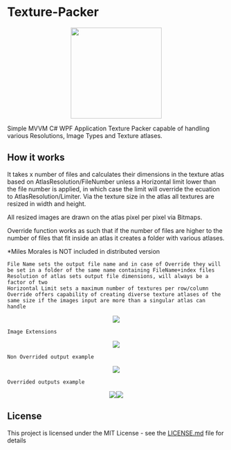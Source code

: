 # Texture-Packer

<p align="center"><img width="210" height="210" src="https://github.com/gappro/Texture-Packer/assets/50177367/f1176a08-adfa-4b93-bb40-b05a3b13a1fd"></img></p>

Simple MVVM C# WPF Application Texture Packer capable of handling various Resolutions, Image Types and Texture atlases.

## How it works

It takes x number of files and calculates their dimensions in the texture atlas based on AtlasResolution/FileNumber unless a Horizontal limit lower than the file number is applied, in which case the limit will override the ecuation to AtlasResolution/Limiter. Via the texture size in the atlas all textures are resized in width and height.

All resized images are drawn on the atlas pixel per pixel via Bitmaps.

Override function works as such that if the number of files are higher to the number of files that fit inside an atlas it creates a folder with various atlases.

*Miles Morales is NOT included in distributed version

```
File Name sets the output file name and in case of Override they will be set in a folder of the same name containing FileName+index files
Resolution of atlas sets output file dimensions, will always be a factor of two
Horizontal Limit sets a maximum number of textures per row/column
Override offers capability of creating diverse texture atlases of the same size if the images input are more than a singular atlas can handle
```

<p align="center"><img src="https://github.com/gappro/Texture-Packer/assets/50177367/c56cae3f-064b-4761-b9e4-b5e9ae82f210"></img></p>

```
Image Extensions
```
<p align="center"><img src="https://github.com/gappro/Texture-Packer/assets/50177367/1b80e3bc-1ef2-4168-a708-35cb11685801"></img></p>

```
Non Overrided output example
```
<p align="center"><img src="https://github.com/gappro/Texture-Packer/assets/50177367/c843417e-c951-4dcf-a78a-ac0c411a7fbb"></img></p>

```
Overrided outputs example
```
<p align="center"><img src="https://github.com/gappro/Texture-Packer/assets/50177367/e2e513f8-e1ba-4d52-82bf-5a5290017d15"/><img src="https://github.com/gappro/Texture-Packer/assets/50177367/cb737614-5140-4c60-b6d2-b5c60394ad1f"/></p>

## License

This project is licensed under the MIT License - see the [LICENSE.md](LICENSE.md) file for details
